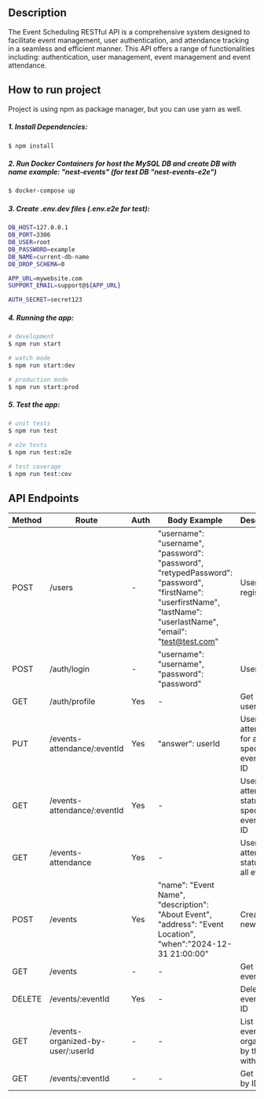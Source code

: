 ## Description

The Event Scheduling RESTful API is a comprehensive system designed to facilitate event management, user authentication, and attendance tracking in a seamless and efficient manner. This API offers a range of functionalities including: authentication, user management, event management and event attendance.

## How to run project
Project is using npm as package manager, but you can use yarn as well.
##### 1. Install Dependencies:
```bash
$ npm install
```

##### 2. Run Docker Containers for host the MySQL DB and create DB with name example: "nest-events" (for test DB "nest-events-e2e")

```bash
$ docker-compose up
```

##### 3. Create .env.dev files (.env.e2e for test):

```bash
DB_HOST=127.0.0.1
DB_PORT=3306
DB_USER=root
DB_PASSWORD=example
DB_NAME=current-db-name
DB_DROP_SCHEMA=0

APP_URL=mywebsite.com
SUPPORT_EMAIL=support@${APP_URL}

AUTH_SECRET=secret123
```

##### 4. Running the app:

```bash
# development
$ npm run start

# watch mode
$ npm run start:dev

# production mode
$ npm run start:prod
```

##### 5. Test the app:

```bash
# unit tests
$ npm run test

# e2e tests
$ npm run test:e2e

# test coverage
$ npm run test:cov
```
## API Endpoints

| Method | Route | Auth | Body Example | Description |
|---|---|---|---|---|
| POST | /users | - | "username": "username",<br>"password": "password",<br>"retypedPassword": "password",<br>"firstName": "userfirstName",<br>"lastName": "userlastName",<br>"email": "test@test.com" | User register |
| POST | /auth/login | - | "username": "username",<br>"password": "password" | User login |
| GET | /auth/profile | Yes | - | Get current user profile |
| PUT | /events-attendance/:eventId | Yes | "answer": userId | User mark attendance for a specific event with  ID |
| GET | /events-attendance/:eventId | Yes | - | Users attendance status for a specific event with ID |
| GET | /events-attendance | Yes | - | User attendance status for all events |
| POST | /events | Yes | "name": "Event Name",<br>"description": "About Event", <br>"address": "Event Location",<br>"when":"2024-12-31 21:00:00" | Create a new event |
| GET | /events | - | - | Get a list of events |
| DELETE | /events/:eventId | Yes | - | Delete user event with ID |
| GET | /events-organized-by-user/:userId | - | - | List of events organized by the user with ID |
| GET | /events/:eventId | - | - | Get event by ID |
